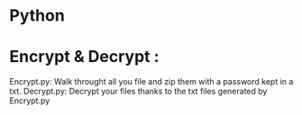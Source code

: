 # Python


# Encrypt & Decrypt :
Encrypt.py: Walk throught all you file and zip them with a password kept in a txt.
Decrypt.py: Decrypt your files thanks to the txt files generated by Encrypt.py
